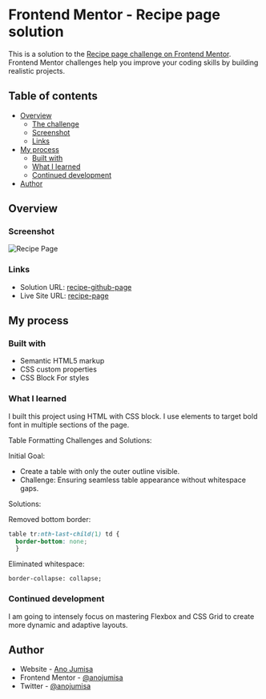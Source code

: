 # Frontend Mentor - Recipe page solution

This is a solution to the [Recipe page challenge on Frontend Mentor](https://www.frontendmentor.io/challenges/recipe-page-KiTsR8QQKm). Frontend Mentor challenges help you improve your coding skills by building realistic projects. 

## Table of contents

- [Overview](#overview)
  - [The challenge](#the-challenge)
  - [Screenshot](#screenshot)
  - [Links](#links)
- [My process](#my-process)
  - [Built with](#built-with)
  - [What I learned](#what-i-learned)
  - [Continued development](#continued-development)
- [Author](#author)

## Overview

### Screenshot

![Recipe Page](../images/Result-screenshot.png)

### Links

- Solution URL: [recipe-github-page](https://github.com/anojumisa/Recipe-page)
- Live Site URL: [recipe-page](https://anojumisa.github.io/Recipe-page/)

## My process

### Built with

- Semantic HTML5 markup
- CSS custom properties
- CSS Block
For styles

### What I learned

I built this project using HTML with CSS block. I use <span> elements to target bold font in multiple sections of the page. 

Table Formatting Challenges and Solutions:

Initial Goal: 
- Create a table with only the outer outline visible.
- Challenge: Ensuring seamless table appearance without whitespace gaps.

Solutions:

Removed bottom border:
```css 
table tr:nth-last-child(1) td {
  border-bottom: none;
  }
```

Eliminated whitespace: 
```
border-collapse: collapse;
```

### Continued development

I am going to intensely focus on mastering Flexbox and CSS Grid to create more dynamic and adaptive layouts.

## Author

- Website - [Ano Jumisa](https://www.anojumisa.com)
- Frontend Mentor - [@anojumisa](https://www.frontendmentor.io/profile/anojumisa)
- Twitter - [@anojumisa](https://www.twitter.com/anojumisa)
